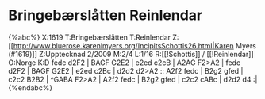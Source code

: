 # Bringebærslåtten Reinlendar

{%abc%}
X:1619
T:Bringebærslåtten
T:Reinlendar
Z:[[http://www.bluerose.karenlmyers.org/IncipitsSchottis26.html|Karen Myers (#1619)]]
Z:Upptecknad 2/2009
M:2/4
L:1/16
R:[[!Schottis]] / [[!Reinlendar]]
O:Norge
K:D
fedc d2F2 | BAGF G2E2 | e2ed c2cB | A2AG F2>A2 | fedc d2F2 | BAGF G2E2 |
e2ed c2Bc | d2d2 d2>A2 :: A2f2 fedc | B2g2 gfed | c2c2 B2B2 |
^GABA F2>A2 | A2f2 fedc | B2g2 gfed | c2c2 cABc | d2d2 d4 :|
{%endabc%}

